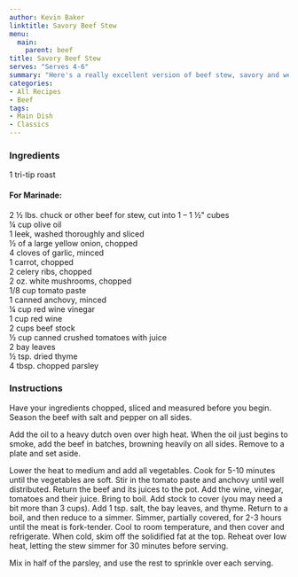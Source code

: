 ```yaml
---
author: Kevin Baker
linktitle: Savory Beef Stew
menu:
  main:
    parent: beef
title: Savory Beef Stew
serves: "Serves 4-6"
summary: "Here's a really excellent version of beef stew, savory and well-balanced, comforting but delicious enough for company."
categories:
- All Recipes
- Beef
tags:
- Main Dish
- Classics
---
```

### Ingredients

<div class="ingredient-list">

1 tri-tip roast
  
#### For Marinade:
2 ½ lbs. chuck or other beef for stew, cut into 1 – 1 ½" cubes  
¼ cup olive oil  
1 leek, washed thoroughly and sliced  
½ of a large yellow onion, chopped  
4 cloves of garlic, minced  
1 carrot, chopped  
2 celery ribs, chopped  
2 oz. white mushrooms, chopped  
1/8 cup tomato paste  
1 canned anchovy, minced  
¼ cup red wine vinegar   
1 cup red wine  
2 cups beef stock  
½ cup canned crushed tomatoes with juice  
2 bay leaves  
½ tsp. dried thyme   
4 tbsp. chopped parsley  

</div>

### Instructions
Have your ingredients chopped, sliced and measured before you begin. Season the beef with salt and pepper on all sides.

Add the oil to a heavy dutch oven over high heat. When the oil just begins to smoke, add the beef in batches, browning heavily on all sides.  Remove to a plate and set aside.

Lower the heat to medium and add all vegetables. Cook for 5-10 minutes until the vegetables are soft. Stir in the tomato paste and anchovy until well distributed.  Return the beef and its juices to the pot. Add the wine, vinegar, tomatoes and their juice. Bring to boil.  Add stock to cover (you may need a bit more than 3 cups).  Add 1 tsp. salt, the bay leaves, and thyme. Return to a boil, and then reduce to a simmer. Simmer, partially covered, for 2-3 hours until the meat is fork-tender. Cool to room temperature, and then cover and refrigerate. When cold, skim off the solidified fat at the top. Reheat over low heat, letting the stew simmer for 30 minutes before serving. 

Mix in half of the parsley, and use the rest to sprinkle over each serving.
